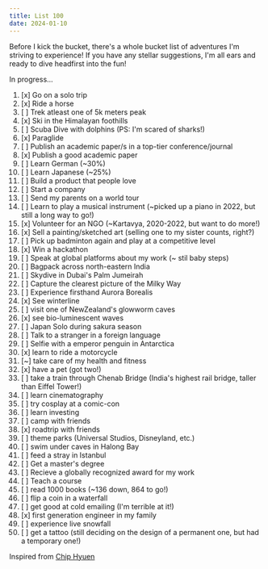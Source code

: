 ```yaml
---
title: List 100
date: 2024-01-10
---
```


Before I kick the bucket, there's a whole bucket list of adventures I'm striving to experience! If you have any stellar suggestions, I'm all ears and ready to dive headfirst into the fun!

In progress...

1. [x] Go on a solo trip
2. [x] Ride a horse
3. [ ] Trek atleast one of 5k meters peak
4. [x] Ski in the Himalayan foothills
5. [ ] Scuba Dive with dolphins (PS: I'm scared of sharks!)
6. [x] Paraglide
7. [ ] Publish an academic paper/s in a top-tier conference/journal
8. [x] Publish a good academic paper
9. [ ] Learn German (~30%)
10. [ ] Learn Japanese (~25%)
11. [ ] Build a product that people love
12. [ ] Start a company
13. [ ] Send my parents on a world tour
14. [ ] Learn to play a musical instrument (~picked up a piano in 2022, but still a long way to go!)
15. [x] Volunteer for an NGO (~Kartavya, 2020-2022, but want to do more!)
16. [x] Sell a painting/sketched art (selling one to my sister counts, right?)
17. [ ] Pick up badminton again and play at a competitive level
18. [x] Win a hackathon
19. [ ] Speak at global platforms about my work (~ stil baby steps)
20. [ ] Bagpack across north-eastern India
21. [ ] Skydive in Dubai's Palm Jumeirah
22. [ ] Capture the clearest picture of the Milky Way
23. [ ] Experience firsthand Aurora Borealis
24. [x] See winterline
25. [ ] visit one of NewZealand's glowworm caves
26. [x] see bio-luminescent waves
27. [ ] Japan Solo during sakura season
28. [ ] Talk to a stranger in a foreign language
29. [ ] Selfie with a emperor penguin in Antarctica
30. [x] learn to ride a motorcycle
31. [~] take care of my health and fitness
32. [x] have a pet (got two!)
33. [ ] take a train through Chenab Bridge (India's highest rail bridge, taller than Eiffel Tower!)
34. [ ] learn cinematography
35. [ ] try cosplay at a comic-con
36. [ ] learn investing
37. [ ] camp with friends 
38. [x] roadtrip with friends
39. [ ] theme parks (Universal Studios, Disneyland, etc.)
40. [ ] swim under caves in Halong Bay
41. [ ] feed a stray in Istanbul
42. [ ] Get a master's degree
43. [ ] Recieve a globally recognized award for my work
44. [ ] Teach a course
45. [ ] read 1000 books (~136 down, 864 to go!)
46. [ ] flip a coin in a waterfall
47. [ ] get good at cold emailing (I'm terrible at it!)
48. [x] first generation engineer in my family
49. [ ] experience live snowfall
50. [ ] get a tattoo (still deciding on the design of a permanent one, but had a temporary one!)


Inspired from [Chip Hyuen](https://huyenchip.com/list-100/)

